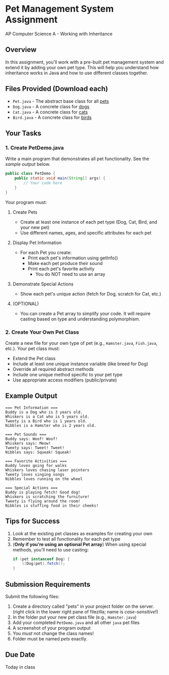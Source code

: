 # Pet Management System Assignment
AP Computer Science A - Working with Inheritance

## Overview
In this assignment, you'll work with a pre-built pet management system and extend it by adding your own pet type. This will help you understand how inheritance works in Java and how to use different classes together.

## Files Provided (Download each)
- `Pet.java` - The abstract base class for all [pets](./Pet.java)
- `Dog.java` - A concrete class for [dogs](./Dog.java)
- `Cat.java` - A concrete class for [cats](./Cat.java)
- `Bird.java` - A concrete class for [birds](./Bird.java)

## Your Tasks


### 1. Create PetDemo.java
Write a main program that demonstrates all pet functionality. See the *sample output* below.


```java
public class PetDemo {
    public static void main(String[] args) {
        // Your code here
    }
}
```

Your program must:

1. Create Pets
   - Create at least one instance of each pet type (Dog, Cat, Bird, and your new pet)
   - Use different names, ages, and specific attributes for each pet

2. Display Pet Information
   - For each Pet you create:
     * Print each pet's information using getInfo()
     * Make each pet produce their sound
     * Print each pet's favorite activity
		 * You do NOT need to use an array

3. Demonstrate Special Actions
   - Show each pet's unique action (fetch for Dog, scratch for Cat, etc.)

4. (OPTIONAL)
   - You can create a Pet array to simplify your code. It will require casting based on type and understanding polymorphism.

### 2. Create Your Own Pet Class
Create a new file for your own type of pet (e.g., `Hamster.java`, `Fish.java`, etc.). Your pet class must:
- Extend the Pet class
- Include at least one unique instance variable (like breed for Dog)
- Override all required abstract methods
- Include one unique method specific to your pet type
- Use appropriate access modifiers (public/private)

## Example Output
```
=== Pet Information ===
Buddy is a Dog who is 3 years old.
Whiskers is a Cat who is 5 years old.
Tweety is a Bird who is 1 years old.
Nibbles is a Hamster who is 2 years old.

=== Pet Sounds ===
Buddy says: Woof! Woof!
Whiskers says: Meow!
Tweety says: Tweet! Tweet!
Nibbles says: Squeak! Squeak!

=== Favorite Activities ===
Buddy loves going for walks
Whiskers loves chasing laser pointers
Tweety loves singing songs
Nibbles loves running on the wheel

=== Special Actions ===
Buddy is playing fetch! Good dog!
Whiskers is scratching the furniture!
Tweety is flying around the room!
Nibbles is stuffing food in their cheeks!
```

## Tips for Success
1. Look at the existing pet classes as examples for creating your own
2. Remember to test all functionality for each pet type
3. (**Only if you're using an optional Pet array**) When using special methods, you'll need to use casting:
   ```java
   if (pet instanceof Dog) {
       ((Dog)pet).fetch();
   }
   ```

## Submission Requirements
Submit the following files:
1. Create a directory called "pets" in your project folder on the server. (right click in the lower right pane of filezilla; name is *case-sensitive*!)
1. In the folder put your new pet class file (e.g., `Hamster.java`)
2. Add your completed `PetDemo.java` and all other `java` pet files
3. A screenshot of your program output
4. You *must* not change the class names!
5. Folder must be named *pets* exactly.

## Due Date
Today in class
